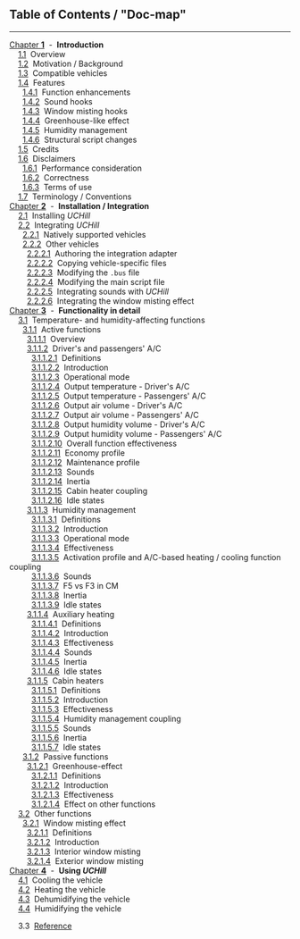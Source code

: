 ## Table of Contents / "Doc-map"
***
[Chapter **1**](./1_introduction.md)&#160;&#160;-&#160;&#160;**Introduction**<br/>
&#160;&#160;&#160;&#160;[1.1](./1_introduction.md#11overview)&#160;&#160;Overview<br/>
&#160;&#160;&#160;&#160;[1.2](./1_introduction.md#12motivation--background)&#160;&#160;Motivation / Background<br/>
&#160;&#160;&#160;&#160;[1.3](./1_introduction.md#13compatible-vehicles)&#160;&#160;Compatible vehicles<br/>
&#160;&#160;&#160;&#160;[1.4](./1_introduction.md#14features)&#160;&#160;Features<br/>
&#160;&#160;&#160;&#160;&#160;&#160;[1.4.1](./1_introduction.md#141function-enhancements)&#160;&#160;Function enhancements<br/>
&#160;&#160;&#160;&#160;&#160;&#160;[1.4.2](./1_introduction.md#142sound-hooks)&#160;&#160;Sound hooks<br/>
&#160;&#160;&#160;&#160;&#160;&#160;[1.4.3](./1_introduction.md#143window-misting-hooks)&#160;&#160;Window misting hooks<br/>
&#160;&#160;&#160;&#160;&#160;&#160;[1.4.4](./1_introduction.md#1_introduction.md#144greenhouse-like-effect)&#160;&#160;Greenhouse-like effect<br/>
&#160;&#160;&#160;&#160;&#160;&#160;[1.4.5](./1_introduction.md#145humidity-management)&#160;&#160;Humidity management<br/>
&#160;&#160;&#160;&#160;&#160;&#160;[1.4.6](./1_introduction.md#146structural-script-changes)&#160;&#160;Structural script changes<br/>
&#160;&#160;&#160;&#160;[1.5](./1_introduction.md#15credits)&#160;&#160;Credits<br/>
&#160;&#160;&#160;&#160;[1.6](./1_introduction.md#16disclaimers)&#160;&#160;Disclaimers<br/>
&#160;&#160;&#160;&#160;&#160;&#160;[1.6.1](./1_introduction.md#161performance-consideration)&#160;&#160;Performance consideration<br/>
&#160;&#160;&#160;&#160;&#160;&#160;[1.6.2](./1_introduction.md#162correctness)&#160;&#160;Correctness<br/>
&#160;&#160;&#160;&#160;&#160;&#160;[1.6.3](./1_introduction.md#163terms-of-use)&#160;&#160;Terms of use<br/>
&#160;&#160;&#160;&#160;[1.7](./1_introduction.md#17terminology--conventions)&#160;&#160;Terminology / Conventions<br/>
[Chapter **2**](./2_installation_integration.md)&#160;&#160;-&#160;&#160;**Installation / Integration**<br/>
&#160;&#160;&#160;&#160;[2.1](./2_installation_integration.md#21installing-uchill)&#160;&#160;Installing *UCHill*<br/>
&#160;&#160;&#160;&#160;[2.2](./2_installation_integration.md#22integrating-uchill)&#160;&#160;Integrating *UCHill*<br/>
&#160;&#160;&#160;&#160;&#160;&#160;[2.2.1](./2_installation_integration.md#221natively-supported-vehicles)&#160;&#160;Natively supported vehicles<br/>
&#160;&#160;&#160;&#160;&#160;&#160;[2.2.2](./2_installation_integration.md#222other-vehicles)&#160;&#160;Other vehicles<br/>
&#160;&#160;&#160;&#160;&#160;&#160;&#160;&#160;[2.2.2.1](./2_installation_integration.md#2221authoring-the-integration-adapter)&#160;&#160;Authoring the integration adapter<br/>
&#160;&#160;&#160;&#160;&#160;&#160;&#160;&#160;[2.2.2.2](./2_installation_integration.md#2222copying-vehicle-specific-files)&#160;&#160;Copying vehicle-specific files<br/>
&#160;&#160;&#160;&#160;&#160;&#160;&#160;&#160;[2.2.2.3](./2_installation_integration.md#2223modifying-the-bus-file)&#160;&#160;Modifying the `.bus` file<br/>
&#160;&#160;&#160;&#160;&#160;&#160;&#160;&#160;[2.2.2.4](./2_installation_integration.md#2224modifying-the-main-script-file)&#160;&#160;Modifying the main script file<br/>
&#160;&#160;&#160;&#160;&#160;&#160;&#160;&#160;[2.2.2.5](./2_installation_integration.md#2225integrating-sounds-with-uchill)&#160;&#160;Integrating sounds with *UCHill*<br/>
&#160;&#160;&#160;&#160;&#160;&#160;&#160;&#160;[2.2.2.6](./2_installation_integration.md#2226integrating-the-window-misting-effect)&#160;&#160;Integrating the window misting effect<br/>
[Chapter **3**](./3_functionality_details.md)&#160;&#160;-&#160;&#160;**Functionality in detail**<br/>
&#160;&#160;&#160;&#160;[3.1](./3_functionality_details.md#31temperature--and-humidity-affecting-functions)&#160;&#160;Temperature- and humidity-affecting functions<br/>
&#160;&#160;&#160;&#160;&#160;&#160;[3.1.1](./3_functionality_details.md#311active-functions)&#160;&#160;Active functions<br/>
&#160;&#160;&#160;&#160;&#160;&#160;&#160;&#160;[3.1.1.1](./3_functionality_details.md#3111overview)&#160;&#160;Overview<br/>
&#160;&#160;&#160;&#160;&#160;&#160;&#160;&#160;[3.1.1.2](./3112_driver_passenger_ac.md)&#160;&#160;Driver's and passengers' A/C<br/>
&#160;&#160;&#160;&#160;&#160;&#160;&#160;&#160;&#160;&#160;[3.1.1.2.1](./3112_driver_passenger_ac.md#31121definitions)&#160;&#160;Definitions<br/>
&#160;&#160;&#160;&#160;&#160;&#160;&#160;&#160;&#160;&#160;[3.1.1.2.2](./3112_driver_passenger_ac.md#31122introduction)&#160;&#160;Introduction<br/>
&#160;&#160;&#160;&#160;&#160;&#160;&#160;&#160;&#160;&#160;[3.1.1.2.3](./3112_driver_passenger_ac.md#31123operational-mode)&#160;&#160;Operational mode<br/>
&#160;&#160;&#160;&#160;&#160;&#160;&#160;&#160;&#160;&#160;[3.1.1.2.4](./3112_driver_passenger_ac.md#31124output-temperature---drivers-ac)&#160;&#160;Output temperature - Driver's A/C<br/>
&#160;&#160;&#160;&#160;&#160;&#160;&#160;&#160;&#160;&#160;[3.1.1.2.5](./3112_driver_passenger_ac.md#31125output-temperature---passengers-ac)&#160;&#160;Output temperature - Passengers' A/C<br/>
&#160;&#160;&#160;&#160;&#160;&#160;&#160;&#160;&#160;&#160;[3.1.1.2.6](./3112_driver_passenger_ac.md#31126output-air-volume---drivers-ac)&#160;&#160;Output air volume - Driver's A/C<br/>
&#160;&#160;&#160;&#160;&#160;&#160;&#160;&#160;&#160;&#160;[3.1.1.2.7](./3112_driver_passenger_ac.md#31127output-air-volume---passengers-ac)&#160;&#160;Output air volume - Passengers' A/C<br/>
&#160;&#160;&#160;&#160;&#160;&#160;&#160;&#160;&#160;&#160;[3.1.1.2.8](./3112_driver_passenger_ac.md#31128output-humidity-volume---drivers-ac)&#160;&#160;Output humidity volume - Driver's A/C<br/>
&#160;&#160;&#160;&#160;&#160;&#160;&#160;&#160;&#160;&#160;[3.1.1.2.9](./3112_driver_passenger_ac.md#31129output-humidity-volume---passengers-ac)&#160;&#160;Output humidity volume - Passengers' A/C<br/>
&#160;&#160;&#160;&#160;&#160;&#160;&#160;&#160;&#160;&#160;[3.1.1.2.10](./3112_driver_passenger_ac.md#311210overall-function-effectiveness)&#160;&#160;Overall function effectiveness<br/>
&#160;&#160;&#160;&#160;&#160;&#160;&#160;&#160;&#160;&#160;[3.1.1.2.11](./3112_driver_passenger_ac.md#311211economy-profile)&#160;&#160;Economy profile<br/>
&#160;&#160;&#160;&#160;&#160;&#160;&#160;&#160;&#160;&#160;[3.1.1.2.12](./3112_driver_passenger_ac.md#311212maintenance-profile)&#160;&#160;Maintenance profile<br/>
&#160;&#160;&#160;&#160;&#160;&#160;&#160;&#160;&#160;&#160;[3.1.1.2.13](./3112_driver_passenger_ac.md#311213sounds)&#160;&#160;Sounds<br/>
&#160;&#160;&#160;&#160;&#160;&#160;&#160;&#160;&#160;&#160;[3.1.1.2.14](./3112_driver_passenger_ac.md#311214inertia)&#160;&#160;Inertia<br/>
&#160;&#160;&#160;&#160;&#160;&#160;&#160;&#160;&#160;&#160;[3.1.1.2.15](./3112_driver_passenger_ac.md#311215cabin-heater-coupling)&#160;&#160;Cabin heater coupling<br/>
&#160;&#160;&#160;&#160;&#160;&#160;&#160;&#160;&#160;&#160;[3.1.1.2.16](./3112_driver_passenger_ac.md#311216idle-states)&#160;&#160;Idle states<br/>
&#160;&#160;&#160;&#160;&#160;&#160;&#160;&#160;[3.1.1.3](./3113_humidity_management.md)&#160;&#160;Humidity management<br/>
&#160;&#160;&#160;&#160;&#160;&#160;&#160;&#160;&#160;&#160;[3.1.1.3.1](./3113_humidity_management.md#31131definitions)&#160;&#160;Definitions<br/>
&#160;&#160;&#160;&#160;&#160;&#160;&#160;&#160;&#160;&#160;[3.1.1.3.2](./3113_humidity_management.md#31132introduction)&#160;&#160;Introduction<br/>
&#160;&#160;&#160;&#160;&#160;&#160;&#160;&#160;&#160;&#160;[3.1.1.3.3](./3113_humidity_management.md#31133operational-mode)&#160;&#160;Operational mode<br/>
&#160;&#160;&#160;&#160;&#160;&#160;&#160;&#160;&#160;&#160;[3.1.1.3.4](./3113_humidity_management.md#31134effectiveness)&#160;&#160;Effectiveness<br/>
&#160;&#160;&#160;&#160;&#160;&#160;&#160;&#160;&#160;&#160;[3.1.1.3.5](./3113_humidity_management.md#31135activation-profile-and-ac-based-heating--cooling-function-coupling)&#160;&#160;Activation profile and A/C-based heating / cooling function coupling<br/>
&#160;&#160;&#160;&#160;&#160;&#160;&#160;&#160;&#160;&#160;[3.1.1.3.6](./3113_humidity_management.md#31136sounds)&#160;&#160;Sounds<br/>
&#160;&#160;&#160;&#160;&#160;&#160;&#160;&#160;&#160;&#160;[3.1.1.3.7](./3113_humidity_management.md#31137f5-vs-f3-in-cm)&#160;&#160;F5 vs F3 in CM<br/>
&#160;&#160;&#160;&#160;&#160;&#160;&#160;&#160;&#160;&#160;[3.1.1.3.8](./3113_humidity_management.md#31138inertia)&#160;&#160;Inertia<br/>
&#160;&#160;&#160;&#160;&#160;&#160;&#160;&#160;&#160;&#160;[3.1.1.3.9](./3113_humidity_management.md#31139idle-states)&#160;&#160;Idle states<br/>
&#160;&#160;&#160;&#160;&#160;&#160;&#160;&#160;[3.1.1.4](./3114_auxiliary_heating.md)&#160;&#160;Auxiliary heating<br/>
&#160;&#160;&#160;&#160;&#160;&#160;&#160;&#160;&#160;&#160;[3.1.1.4.1](./3114_auxiliary_heating.md#31141definitions)&#160;&#160;Definitions<br/>
&#160;&#160;&#160;&#160;&#160;&#160;&#160;&#160;&#160;&#160;[3.1.1.4.2](./3114_auxiliary_heating.md#31142introduction)&#160;&#160;Introduction<br/>
&#160;&#160;&#160;&#160;&#160;&#160;&#160;&#160;&#160;&#160;[3.1.1.4.3](./3114_auxiliary_heating.md#31143effectiveness)&#160;&#160;Effectiveness<br/>
&#160;&#160;&#160;&#160;&#160;&#160;&#160;&#160;&#160;&#160;[3.1.1.4.4](./3114_auxiliary_heating.md#31144sounds)&#160;&#160;Sounds<br/>
&#160;&#160;&#160;&#160;&#160;&#160;&#160;&#160;&#160;&#160;[3.1.1.4.5](./3114_auxiliary_heating.md#31145inertia)&#160;&#160;Inertia<br/>
&#160;&#160;&#160;&#160;&#160;&#160;&#160;&#160;&#160;&#160;[3.1.1.4.6](./3114_auxiliary_heating.md#31146idle-states)&#160;&#160;Idle states<br/>
&#160;&#160;&#160;&#160;&#160;&#160;&#160;&#160;[3.1.1.5](./3115_cabin_heaters.md)&#160;&#160;Cabin heaters<br/>
&#160;&#160;&#160;&#160;&#160;&#160;&#160;&#160;&#160;&#160;[3.1.1.5.1](./3115_cabin_heaters.md#31151definitions)&#160;&#160;Definitions<br/>
&#160;&#160;&#160;&#160;&#160;&#160;&#160;&#160;&#160;&#160;[3.1.1.5.2](./3115_cabin_heaters.md#31152introduction)&#160;&#160;Introduction<br/>
&#160;&#160;&#160;&#160;&#160;&#160;&#160;&#160;&#160;&#160;[3.1.1.5.3](./3115_cabin_heaters.md#31153effectiveness)&#160;&#160;Effectiveness<br/>
&#160;&#160;&#160;&#160;&#160;&#160;&#160;&#160;&#160;&#160;[3.1.1.5.4](./3115_cabin_heaters.md#31154humidity-management-coupling)&#160;&#160;Humidity management coupling<br/>
&#160;&#160;&#160;&#160;&#160;&#160;&#160;&#160;&#160;&#160;[3.1.1.5.5](./3115_cabin_heaters.md#31155sounds)&#160;&#160;Sounds<br/>
&#160;&#160;&#160;&#160;&#160;&#160;&#160;&#160;&#160;&#160;[3.1.1.5.6](./3115_cabin_heaters.md#31156inertia)&#160;&#160;Inertia<br/>
&#160;&#160;&#160;&#160;&#160;&#160;&#160;&#160;&#160;&#160;[3.1.1.5.7](./3115_cabin_heaters.md#31157idle-states)&#160;&#160;Idle states<br/>
&#160;&#160;&#160;&#160;&#160;&#160;[3.1.2](./3_functionality_details.md#312passive-functions)&#160;&#160;Passive functions<br/>
&#160;&#160;&#160;&#160;&#160;&#160;&#160;&#160;[3.1.2.1](./3121_greenhouse_effect.md)&#160;&#160;Greenhouse-effect<br/>
&#160;&#160;&#160;&#160;&#160;&#160;&#160;&#160;&#160;&#160;[3.1.2.1.1](./3121_greenhouse_effect.md#31211definitions)&#160;&#160;Definitions<br/>
&#160;&#160;&#160;&#160;&#160;&#160;&#160;&#160;&#160;&#160;[3.1.2.1.2](./3121_greenhouse_effect.md#31212introduction)&#160;&#160;Introduction<br/>
&#160;&#160;&#160;&#160;&#160;&#160;&#160;&#160;&#160;&#160;[3.1.2.1.3](./3121_greenhouse_effect.md#31213effectiveness)&#160;&#160;Effectiveness<br/>
&#160;&#160;&#160;&#160;&#160;&#160;&#160;&#160;&#160;&#160;[3.1.2.1.4](./3121_greenhouse_effect.md#31214effect-on-other-functions)&#160;&#160;Effect on other functions<br/>
&#160;&#160;&#160;&#160;[3.2](./3_functionality_details.md#32other-functions)&#160;&#160;Other functions<br/>
&#160;&#160;&#160;&#160;&#160;&#160;[3.2.1](./321_window_misting_effect.md)&#160;&#160;Window misting effect<br/>
&#160;&#160;&#160;&#160;&#160;&#160;&#160;&#160;[3.2.1.1](./321_window_misting_effect.md#3211definitions)&#160;&#160;Definitions<br/>
&#160;&#160;&#160;&#160;&#160;&#160;&#160;&#160;[3.2.1.2](./321_window_misting_effect.md#3212introduction)&#160;&#160;Introduction<br/>
&#160;&#160;&#160;&#160;&#160;&#160;&#160;&#160;[3.2.1.3](./321_window_misting_effect.md#3213interior-window-misting)&#160;&#160;Interior window misting<br/>
&#160;&#160;&#160;&#160;&#160;&#160;&#160;&#160;[3.2.1.4](./321_window_misting_effect.md#3214exterior-window-misting)&#160;&#160;Exterior window misting<br/>
[Chapter **4**](./4_usage.md)&#160;&#160;-&#160;&#160;**Using *UCHill***<br/>
&#160;&#160;&#160;&#160;[4.1](./4_usage.md#41cooling-the-vehicle)&#160;&#160;Cooling the vehicle<br/>
&#160;&#160;&#160;&#160;[4.2](./4_usage.md#42heating-the-vehicle)&#160;&#160;Heating the vehicle<br/>
&#160;&#160;&#160;&#160;[4.3](./4_usage.md#43dehumidifying-the-vehicle)&#160;&#160;Dehumidifying the vehicle<br/>
&#160;&#160;&#160;&#160;[4.4](./4_usage.md#44humidifying-the-vehicle)&#160;&#160;Humidifying the vehicle<br/>

























&#160;&#160;&#160;&#160;3\.3&#160;&#160;[Reference](./manual.md#technical-documentation--reference)
